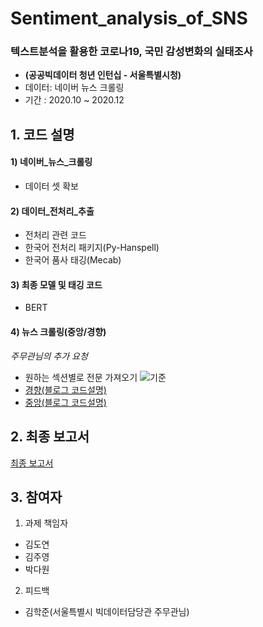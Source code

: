 # Sentiment_analysis_of_SNS
### 텍스트분석을 활용한 코로나19, 국민 감성변화의 실태조사
* __(공공빅데이터 청년 인턴십 - 서울특별시청)__
* 데이터: 네이버 뉴스 크롤링
* 기간 : 2020.10 ~ 2020.12

## 1. 코드 설명 

#### 1) 네이버_뉴스_크롤링
  * 데이터 셋 확보

#### 2) 데이터_전처리_추출
  * 전처리 관련 코드
  * 한국어 전처리 패키지(Py-Hanspell)
  * 한국어 품사 태깅(Mecab)

#### 3) 최종 모델 및 태깅 코드
  * BERT

#### 4) 뉴스 크롤링(중앙/경향)

*주무관님의 추가 요청*
  * 원하는 섹션별로 전문 가져오기 
   ![기준](https://user-images.githubusercontent.com/60343930/148387120-a6951027-0861-4386-9eaf-147641881c1f.png)
  * [경향(블로그 코드설명)](https://pickwon.tistory.com/74)
  * [중앙(블로그 코드설명)](https://pickwon.tistory.com/71)

## 2. 최종 보고서 

[최종 보고서](https://drive.google.com/file/d/1dQZiu08gpMPn4Te9dkGFJKTh6D8X2Amf/view?usp=sharing)


## 3. 참여자

1) 과제 책임자 
 * 김도연
 * 김주영
 * 박다원

2) 피드백
 * 김학준(서울특별시 빅데이터담당관 주무관님)




